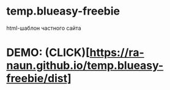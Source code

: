 # temp.blueasy-freebie
html-шаблон частного сайта

# DEMO: (CLICK)[https://ra-naun.github.io/temp.blueasy-freebie/dist]
